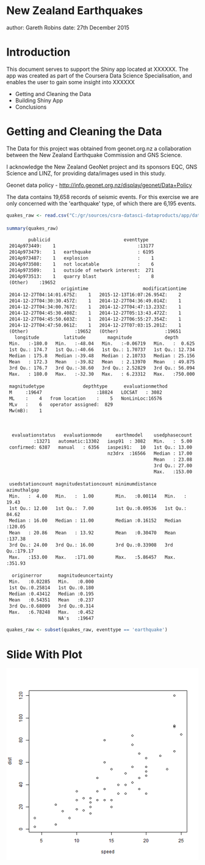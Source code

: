New Zealand Earthquakes
========================================================
author: Gareth Robins
date:   27th December 2015

Introduction
========================================================

This document serves to support the Shiny app located at XXXXXX.  The app was created as part of the Coursera Data Science Specialisation, and enables the user to gain some insight into XXXXXX

- Getting and Cleaning the Data
- Building Shiny App
- Conclusions

Getting and Cleaning the Data
========================================================

The Data for this project was obtained from geonet.org.nz a collaboration between the New Zealand Earthquake Commission and GNS Science.

I acknowledge the New Zealand GeoNet project and its sponsors EQC, GNS Science and LINZ, for providing data/images used in this study.
 

Geonet data policy - http://info.geonet.org.nz/display/geonet/Data+Policy

The data contains 19,658 records of seismic events.  For this exercise we are only concerned with the 'earthquake' type, of which there are 6,195 events.



```r
quakes_raw <- read.csv("C:/gr/sources/csra-datasci-dataproducts/app/data/quakes_raw.csv")

summary(quakes_raw)
```

```
        publicid                           eventtype    
 2014p973449:    1                              :13177  
 2014p973479:    1   earthquake                 : 6195  
 2014p973487:    1   explosion                  :    1  
 2014p973508:    1   not locatable              :    6  
 2014p973509:    1   outside of network interest:  271  
 2014p973513:    1   quarry blast               :    8  
 (Other)    :19652                                      
                    origintime                    modificationtime
 2014-12-27T04:14:01.675Z:    1   2015-12-13T16:07:26.954Z:    2  
 2014-12-27T04:30:30.457Z:    1   2014-12-27T04:36:49.014Z:    1  
 2014-12-27T04:34:00.767Z:    1   2014-12-27T04:47:13.233Z:    1  
 2014-12-27T04:45:30.408Z:    1   2014-12-27T05:13:43.472Z:    1  
 2014-12-27T04:45:50.603Z:    1   2014-12-27T06:55:27.354Z:    1  
 2014-12-27T04:47:50.061Z:    1   2014-12-27T07:03:15.201Z:    1  
 (Other)                 :19652   (Other)                 :19651  
   longitude         latitude        magnitude            depth        
 Min.   :-180.0   Min.   :-48.04   Min.   :-0.06719   Min.   :  0.625  
 1st Qu.: 174.7   1st Qu.:-40.66   1st Qu.: 1.70737   1st Qu.: 12.734  
 Median : 175.8   Median :-39.48   Median : 2.10733   Median : 25.156  
 Mean   : 172.3   Mean   :-39.82   Mean   : 2.13970   Mean   : 49.875  
 3rd Qu.: 176.7   3rd Qu.:-38.60   3rd Qu.: 2.52829   3rd Qu.: 56.094  
 Max.   : 180.0   Max.   :-32.30   Max.   : 6.23312   Max.   :750.000  
                                                                       
 magnitudetype              depthtype      evaluationmethod
 M     :19647                    :18824   LOCSAT   : 3082  
 ML    :    4   from location    :    5   NonLinLoc:16576  
 MLv   :    6   operator assigned:  829                    
 Mw(mB):    1                                              
                                                           
                                                           
                                                           
  evaluationstatus   evaluationmode     earthmodel    usedphasecount  
          :13271   automatic:13302   iasp91  : 3082   Min.   :  5.00  
 confirmed: 6387   manual   : 6356   iaspei91:   10   1st Qu.: 13.00  
                                     nz3drx  :16566   Median : 17.00  
                                                      Mean   : 23.08  
                                                      3rd Qu.: 27.00  
                                                      Max.   :153.00  
                                                                      
 usedstationcount magnitudestationcount minimumdistance    azimuthalgap   
 Min.   :  4.00   Min.   :  1.00        Min.   :0.00114   Min.   : 19.43  
 1st Qu.: 12.00   1st Qu.:  7.00        1st Qu.:0.09536   1st Qu.: 84.62  
 Median : 16.00   Median : 11.00        Median :0.16152   Median :120.05  
 Mean   : 20.86   Mean   : 13.92        Mean   :0.30470   Mean   :137.38  
 3rd Qu.: 24.00   3rd Qu.: 16.00        3rd Qu.:0.33908   3rd Qu.:179.17  
 Max.   :153.00   Max.   :171.00        Max.   :5.86457   Max.   :351.93  
                                                                          
  originerror      magnitudeuncertainty
 Min.   :0.02285   Min.   :0.000       
 1st Qu.:0.25814   1st Qu.:0.180       
 Median :0.43412   Median :0.195       
 Mean   :0.54351   Mean   :0.237       
 3rd Qu.:0.68009   3rd Qu.:0.314       
 Max.   :6.78248   Max.   :0.452       
                   NA's   :19647       
```

```r
quakes_raw <- subset(quakes_raw, eventtype == 'earthquake')
```

Slide With Plot
========================================================

![plot of chunk unnamed-chunk-2](shinyapp-presso-figure/unnamed-chunk-2-1.png) 
